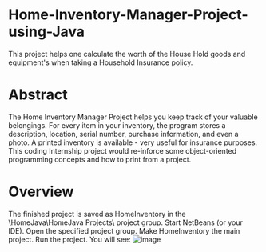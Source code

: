 # Home-Inventory-Manager-Project-using-Java
This project helps one calculate the worth of the House Hold goods and equipment's when taking a Household Insurance policy.

# Abstract
The Home Inventory Manager Project helps you keep track of your valuable belongings. For every item in your inventory, the program stores a description, location, serial number, purchase information, and even a photo. A printed inventory is available - very useful for insurance purposes. This coding Internship project would re-inforce some object-oriented programming concepts and how to print from a project.

# Overview
The finished project is saved as HomeInventory in the \HomeJava\HomeJava Projects\ project
group. Start NetBeans (or your IDE). Open the specified project group. Make HomeInventory the
main project. Run the project. You will see:
![image](https://user-images.githubusercontent.com/52888177/120071481-49810700-c0ad-11eb-9a07-61cea12db8c9.png)


